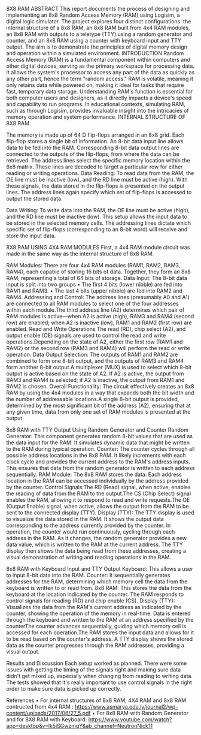 8X8 RAM
ABSTRACT
This report documents the process of designing and implementing an 8x8 Random Access Memory (RAM) using Logisim, a digital logic simulator. The project explores four distinct configurations: the internal structure of a 8x8 RAM, an 8x8 RAM built from 4x4  RAM modules, an 8x8 RAM with outputs to a teletype (TTY) using a random generator and counter, and an 8x8 RAM using a counter with keyboard input and TTY output. The aim is to demonstrate the principles of digital memory design and operation within a simulated environment.
INTRODUCTION
Random Access Memory (RAM) is a fundamental component within computers and other digital devices, serving as the primary workspace for processing data. It allows the system's processor to access any part of the data as quickly as any other part, hence the term "random access." RAM is volatile, meaning it only retains data while powered on, making it ideal for tasks that require fast, temporary data storage. Understanding RAM's function is essential for both computer users and designers, as it directly impacts a device's speed and capability to run programs. In educational contexts, simulating RAM, such as through Logisim, provides invaluable insight into the intricacies of memory operation and system performance.
INTERNAL STRUCTURE OF 8X8 RAM
 
The memory is made up of 64 D flip-flops arranged in an 8x8 grid. Each flip-flop stores a single bit of information. An 8-bit data input line allows data to be fed into the RAM. Corresponding 8-bit data output lines are connected to the outputs of the flip-flops, from where the data can be retrieved. The address lines select the specific memory location within the 8x8 matrix. These lines are decoded to target a particular row for either reading or writing operations.
Data Reading: To read data from the RAM, the OE line must be inactive (low), and the RD line must be active (high). With these signals, the data stored in the flip-flops is presented on the output lines. The address lines again specify which set of flip-flops is accessed to output the stored data.
 



Data Writing: To write data into the RAM, the OE line must be active (high), and the RD line must be inactive (low). This setup allows the input data to be stored in the selected memory cells. The addressing lines dictate which specific set of flip-flops (corresponding to an 8-bit word) will receive and store the input data.
 

8X8 RAM USING 4X4 RAM MODULES
First, a 4x4 RAM module circuit was made in the same way as the internal structure of 8x8 RAM.
 
RAM Modules: There are four 4x4 RAM modules (RAM1, RAM2, RAM3, RAM4), each capable of storing 16 bits of data. Together, they form an 8x8 RAM, representing a total of 64 bits of storage.
Data Input: The 8-bit data input is split into two groups
•	The first 4 bits (lower nibble) are fed into RAM1 and RAM3.
•	The last 4 bits (upper nibble) are fed into RAM2 and RAM4.
Addressing and Control:
The address lines (presumably A0 and A1) are connected to all RAM modules to select one of the four addresses within each module.The third address line (A2) determines which pair of RAM modules is active—when A2 is active (high), RAM3 and RAM4 (second row) are enabled; when A2 is inactive (low), RAM1 and RAM2 (first row) are enabled.
Read and Write Operations
The read (RD), chip select (A2), and output enable (OE) signals are used to control the read and write operations.Depending on the state of A2, either the first row (RAM1 and RAM2) or the second row (RAM3 and RAM4) will perform the read or write operation.
Data Output Selection:
The outputs of RAM1 and RAM2 are combined to form one 8-bit output, and the outputs of RAM3 and RAM4 form another 8-bit output.A multiplexer (MUX) is used to select which 8-bit output is active based on the state of A2. If A2 is active, the output from RAM3 and RAM4 is selected; if A2 is inactive, the output from RAM1 and RAM2 is chosen.
Overall Functionality:
The circuit effectively creates an 8x8 RAM by using the 4x4 modules in a way that expands both the bit width and the number of addressable locations.A single 8-bit output is provided, determined by the most significant bit of the address (A2), ensuring that at any given time, data from only one set of RAM modules is presented at the output.
 
8x8 RAM with TTY Output Using Random Generator and Counter
Random Generator: This component generates random 8-bit values that are used as the data input for the RAM. It simulates dynamic data that might be written to the RAM during typical operation.
Counter: The counter cycles through all possible address locations in the 8x8 RAM. It likely increments with each clock cycle and provides the current address to the RAM's address inputs. This ensures that data from the random generator is written to each address sequentially.
RAM Module: The 8x8 RAM stores the data. Each address location in the RAM can be accessed individually by the address provided by the counter.
Control Signals:The RD (Read) signal, when active, enables the reading of data from the RAM to the output.The CS (Chip Select) signal enables the RAM, allowing it to respond to read and write requests.The OE (Output Enable) signal, when active, allows the output from the RAM to be sent to the connected display (TTY).
Display (TTY): The TTY display is used to visualize the data stored in the RAM. It shows the output data corresponding to the address currently provided by the counter.
In operation, the counter would run continuously, cycling through each address in the RAM. As it changes, the random generator provides a new data value, which is written to the RAM at the current address. The TTY display then shows the data being read from these addresses, creating a visual demonstration of writing and reading operations in the RAM.
 





8x8 RAM with Keyboard Input and TTY Output
Keyboard: This allows a user to input 8-bit data into the RAM.
Counter: It sequentially generates addresses for the RAM, determining which memory cell the data from the keyboard is written to or read from.
8x8 RAM: This stores the data from the keyboard at the location indicated by the counter. The RAM responds to control signals for reading (RD) and chip enable (CS).
Display (TTY): Visualizes the data from the RAM's current address as indicated by the counter, showing the operation of the memory in real-time.
Data is entered through the keyboard and written to the RAM at an address specified by the counterThe counter advances sequentially, guiding which memory cell is accessed for each operation.The RAM stores the input data and allows for it to be read based on the counter's address. A TTY display shows the stored data as the counter progresses through the RAM addresses, providing a visual output.
 

Results and Discussion
Each setup worked as planned. There were some issues with getting the timing of the signals right and making sure data didn't get mixed up, especially when changing from reading to writing data. The tests showed that it's really important to use control signals in the right order to make sure data is picked up correctly.


References
•	For internal structures of 8x8 RAM, 4X4 RAM and 8x8 RAM contructed from 4x4 RAM : 
https://www.asmarya.edu.ly/journal2/wp-content/uploads/2017/06/27_5.pdf
•	For 8x8 RAM with Random Generator and for 8X8 RAM with Keyboard:
https://www.youtube.com/watch?app=desktop&v=lk5iSGwzmgY&ab_channel=NeutronNick11




